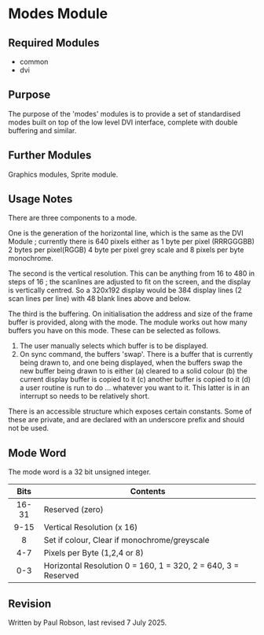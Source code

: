 # Modes Module

## Required Modules

- common
- dvi

## Purpose

The purpose of the 'modes' modules is to provide a set of standardised modes built on top of the low level DVI interface, complete with double buffering and similar.

## Further Modules

Graphics modules, Sprite module.

## Usage Notes

There are three components to a mode. 

One is the generation of the horizontal line, which is the same as the DVI Module ; currently there is 640 pixels either as 1 byte per pixel (RRRGGGBB) 2 bytes per pixel(RGGB) 4 byte per pixel grey scale and 8 pixels per byte monochrome.

The second is the vertical resolution. This can be anything from 16 to 480 in steps of 16 ; the scanlines are adjusted to fit on the screen, and the display is vertically centred. So a 320x192 display would be 384 display lines (2 scan lines per line) with 48 blank lines above and below.

The third is the buffering. On initialisation the address and size of the frame buffer is provided, along with the mode. The module works out how many buffers you have on this mode. These can be selected as follows.

1) The user manually selects which buffer is to be displayed.
2) On sync command, the buffers 'swap'. There is a buffer that is currently being drawn to, and one being displayed, when the buffers swap the new buffer being drawn to is either (a) cleared to a solid colour (b) the current display buffer is copied to it (c) another buffer is copied to it (d) a user routine is run to do ... whatever you want to it. This latter is in an interrupt so needs to be relatively short.

There is an accessible structure which exposes certain constants. Some of these are private, and are declared with an underscore prefix and should not be used.

## Mode Word

The mode word is a 32 bit unsigned integer.

| Bits  | Contents                                                     |
| :---: | ------------------------------------------------------------ |
| 16-31 | Reserved (zero)                                              |
| 9-15  | Vertical Resolution (x 16)                                   |
|   8   | Set if colour, Clear if monochrome/greyscale                 |
|  4-7  | Pixels per Byte (1,2,4 or 8)                                 |
|  0-3  | Horizontal Resolution 0 = 160, 1 = 320, 2 = 640, 3 = Reserved |

## Revision

Written by Paul Robson, last revised 7 July 2025.
